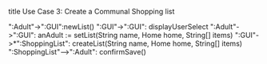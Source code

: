 title Use Case 3: Create a Communal Shopping list

":Adult"->":GUI":newList()
":GUI"->":GUI": displayUserSelect
":Adult"->":GUI": anAdult := setList(String name, Home home, String[] items)
":GUI"->*":ShoppingList": createList(String name, Home home, String[] items)
":ShoppingList"-->":Adult": confirmSave()